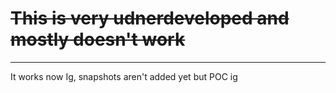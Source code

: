 # ~~This is very udnerdeveloped and mostly doesn't work~~
---
It works now Ig, snapshots aren't added yet but POC ig
